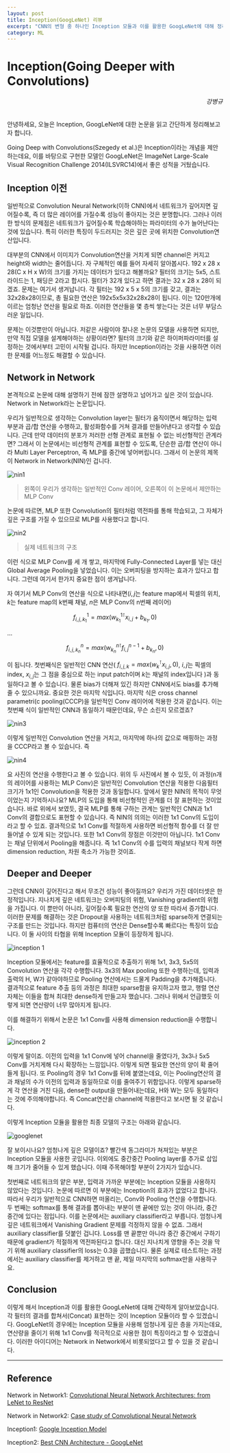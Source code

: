 ```yaml
---
layout: post
title: Inception(GoogLeNet) 리뷰
excerpt: "CNN의 변형 중 하나인 Inception 모듈과 이를 활용한 GoogLeNet에 대해 정리해보았습니다."
category: ML
---
```


# Inception(Going Deeper with Convolutions)
<h6 align="right">강병규</h6>

안녕하세요, 오늘은 Inception, GoogLeNet에 대한 논문을 읽고 간단하게 정리해보고자 합니다.

Going Deep with Convolutions(Szegedy et al.)은 Inception이라는 개념을 제안하는데요, 이를 바탕으로 구현한 모델인 GoogLeNet은 ImageNet Large-Scale Visual Recognition Challenge 2014(ILSVRC14)에서 좋은 성적을 거뒀습니다.

## Inception 이전

일반적으로 Convolution Neural Network(이하 CNN)에서 네트워크가 깊어지면 깊어질수록, 즉 더 많은 레이어를 가질수록 성능이 좋아지는 것은 분명합니다. 그러나 이러한 방식의 문제점은 네트워크가 깊어질수록 학습해야하는 파라미터의 수가 늘어난다는 것에 있습니다. 특히 이러한 특징이 두드러지는 것은 깊은 곳에 위치한 Convolution연산입니다.

대부분의 CNN에서 이미지가 Convolution연산을 거치게 되면 channel은 커지고 height와 width는 줄어듭니다. 자 구체적인 예를 들어 자세히 알아봅시다. 192 x 28 x 28(C x H x W)의 크기를 가지는 데이터가 있다고 해볼까요? 필터의 크기는 5x5, 스트라이드는 1, 패딩은 2라고 합시다. 필터가 32개 있다고 하면 결과는 32 x 28 x 28이 되겠죠. 문제는 여기서 생겨납니다. 각 필터는 192 x 5 x 5의 크기를 갖고, 결과는 32x28x28이므로, 총 필요한 연산은 192x5x5x32x28x28이 됩니다. 이는 120만개에 이르는 엄청난 연산을 필요로 하죠. 이러한 연산들을 몇 층씩 쌓는다는 것은 너무 부담스러운 일입니다.

문제는 이것뿐만이 아닙니다. 저같은 사람이야 잘나온 논문의 모델을 사용하면 되지만, 만약 직접 모델을 설계해야하는 상황이라면? 필터의 크기와 같은 하이퍼파라미터를 설정하는 것에서부터 고민이 시작될 겁니다. 하지만 Inception이라는 것을 사용하면 이러한 문제를 어느정도 해결할 수 있습니다.

## Network in Network

본격적으로 논문에 대해 설명하기 전에 잠깐 설명하고 넘어가고 싶은 것이 있습니다. Network in Network라는 논문입니다.

우리가 일반적으로 생각하는 Convolution layer는 필터가 움직이면서 해당하는 입력 부분과 곱/합 연산을 수행하고, 활성화함수를 거쳐 결과를 만들어낸다고 생각할 수 있습니다. 근데 만약 데이터의 분포가 저러한 선형 관계로 표현될 수 없는 비선형적인 관계라면? 그래서 이 논문에서는 비선형적 관계를 표현할 수 있도록, 단순한 곱/합 연산이 아니라 Multi Layer Perceptron, 즉 MLP를 중간에 넣어버립니다. 그래서 이 논문의 제목이 Network in Network(NIN)인 겁니다.

![nin1](https://user-images.githubusercontent.com/25279765/34998212-cf38899a-fb21-11e7-97a2-beb346108f2c.jpg)
> 왼쪽이 우리가 생각하는 일반적인 Conv 레이어, 오른쪽이 이 논문에서 제안하는 MLP Conv

논문에 따르면, MLP 또한 Convolution의 필터처럼 역전파를 통해 학습되고, 그 자체가 깊은 구조를 가질 수 있으므로 MLP를 사용했다고 합니다.

![nin2](https://user-images.githubusercontent.com/25279765/34998215-d150d458-fb21-11e7-961d-1f677b421529.jpg)
> 실제 네트워크의 구조

이런 식으로 MLP Conv를 세 개 쌓고, 마지막에 Fully-Connected Layer를 넣는 대신 Global Average Pooling을 넣었습니다. 이는 오버피팅을 방지하는 효과가 있다고 합니다. 그런데 여기서 한가지 중요한 점이 생겨납니다.

자 여기서 MLP Conv의 연산을 식으로 나타내면($i, j$는 feature map에서 픽셀의 위치, $k$는 feature map의 k번째 채널, $n$은 MLP Conv의 n번째 레이어)

$$ f_{i,j,k_1}^{1} = max(w_{k_1}^{1 \intercal}x_{i,j} + b_{k_1}, 0) $$

...

$$ f_{i,j,k_n}^{n} = max(w_{k_n}^{n \intercal}f_{i,j}^{n-1} + b_{k_n}, 0) $$

이 됩니다. 첫번째식은 일반적인 CNN 연산(
  $f_{i,j,k} = max(w_k^\intercal x_{i,j}, 0)$, $i, j$는 픽셀의 index, $x_{i,j}$는 그 점을 중심으로 하는 input patch이며 $k$는 채널의 index입니다
  )과 동일하다고 볼 수 있습니다. 물론 bias가 더해져 있긴 하지만 CNN에서도 bias를 추가해줄 수 있으니까요. 중요한 것은 마지막 식입니다. 마지막 식은 cross channel parametri(c pooling(CCCP)을 일반적인 Conv 레이어에 적용한 것과 같습니다. 이는 첫번째 식이 일반적인 CNN과 동일하기 때문인데요, 무슨 소린지 모르겠죠?

![nin3](https://user-images.githubusercontent.com/25279765/35000804-aacc58f0-fb28-11e7-9b27-f28c4a6568a2.jpg)

이렇게 일반적인 Convolution 연산을 거치고, 마지막에 하나의 값으로 매핑하는 과정을 CCCP라고 볼 수 있습니다. 즉

![nin4](https://user-images.githubusercontent.com/25279765/35000899-eae138fc-fb28-11e7-9271-1faf59f7f3d6.jpg)

요 사진의 연산을 수행한다고 볼 수 있습니다. 위의 두 사진에서 볼 수 있듯, 이 과정(n개의 레이어를 사용하는 MLP Conv)은 일반적인 Convolution 연산을 적용한 다음필터 크기가 1x1인 Convolution을 적용한 것과 동일합니다. 앞에서 말한 NIN의 목적이 무엇이었는지 기억하시나요? MLP의 도입을 통해 비선형적인 관계를 더 잘 표현하는 것이었습니다. 바로 위에서 보였듯, 결국 MLP를 통해 구하는 관계는 일반적인 CNN과 1x1 Conv의 결합으로도 표현할 수 있습니다. 즉 NIN의 의의는 이러한 1x1 Conv의 도입이라고 할 수 있죠. 결과적으로 1x1 Conv를 적절하게 사용하면 비선형적 함수를 더 잘 만들어낼 수 있게 되는 것입니다. 또한 1x1 Conv의 장점은 이것만이 아닙니다. 1x1 Conv는 채널 단위에서 Pooling을 해줍니다. 즉 1x1 Conv의 수를 입력의 채널보다 작게 하면 dimension reduction, 차원 축소가 가능한 것이죠.

## Deeper and Deeper

그런데 CNN이 깊어진다고 해서 무조건 성능이 좋아질까요? 우리가 가진 데이터셋은 한정적입니다. 지나치게 깊은 네트워크는 오버피팅의 위험, Vanishing gradient의 위험을 가집니다. 이 뿐만이 아니라, 깊어질수록 필요한 연산의 양 또한 따라서 증가합니다. 이러한 문제를 해결하는 것은 Dropout을 사용하는 네트워크처럼 sparse하게 연결되는 구조를 만드는 것입니다. 하지만 컴퓨터의 연산은 Dense할수록 빠르다는 특징이 있습니다. 이 둘 사이의 타협을 위해 Inception 모듈이 등장하게 됩니다.

![inception 1](https://user-images.githubusercontent.com/25279765/35002290-8af62246-fb2c-11e7-8692-12b9ccfff216.jpg)

Inception 모듈에서는 feature를 효율적으로 추출하기 위해 1x1, 3x3, 5x5의 Convolution 연산을 각각 수행합니다. 3x3의 Max pooling 또한 수행하는데, 입력과 출력의 H, W가 같아야하므로 Pooling 연산에서는 드물게 Padding을 추가해줍니다. 결과적으로 feature 추출 등의 과정은 최대한 sparse함을 유지하고자 했고, 행렬 연산 자체는 이들을 합쳐 최대한 dense하게 만들고자 했습니다. 그러나 위에서 언급했듯 이렇게 되면 연산량이 너무 많아지게 됩니다.

이를 해결하기 위해서 논문은 1x1 Conv를 사용해 dimension reduction을 수행합니다.

![inception 2](https://user-images.githubusercontent.com/25279765/35002517-441c8166-fb2d-11e7-9b40-b4216256cbb0.jpg)

이렇게 말이죠. 이전의 입력을 1x1 Conv에 넣어 channel을 줄였다가, 3x3나 5x5 Conv를 거치게해 다시 확장하는 느낌입니다. 이렇게 되면 필요한 연산의 양이 확 줄어들게 됩니다. 또 Pooling의 경우 1x1 Conv를 뒤에 붙였는데요, 이는 Pooling연산의 결과 채널의 수가 이전의 입력과 동일하므로 이를 줄여주기 위함입니다. 이렇게 sparse하게 각 연산을 거친 다음, dense한 output을 만들어내는데요, H와 W는 모두 동일하다는 것에 주의해야합니다. 즉 Concat연산을 channel에 적용한다고 보시면 될 것 같습니다.

이렇게 Inception 모듈을 활용한 최종 모델의 구조는 아래와 같습니다.

![googlenet](https://user-images.githubusercontent.com/25279765/35002702-d5dccb60-fb2d-11e7-88ac-e29d0319f32b.png)

잘 보이시나요? 엄청나게 깊은 모델이죠? 빨간색 동그라미가 쳐져있는 부분은 Inception 모듈을 사용한 곳입니다. 이외에도 중간중간 Pooling layer를 추가로 삽입해 크기가 줄어들 수 있게 했습니다. 이때 주목해야할 부분이 2가지가 있습니다.

첫번째로 네트워크의 얕은 부분, 입력과 가까운 부분에는 Inception 모듈을 사용하지 않았다는 것입니다. 논문에 따르면 이 부분에는 Inception의 효과가 없었다고 합니다. 따라서 우리가 일반적으로 CNN하면 떠올리는, Conv와 Pooling 연산을 수행합니다. 두 번째는 softmax를 통해 결과를 뽑아내는 부분이 맨 끝에만 있는 것이 아니라, 중간 중간에 있다는 점입니다. 이를 논문에서는 auxiliary classifier라고 부릅니다. 엄청나게 깊은 네트워크에서 Vanishing Gradient 문제를 걱정하지 않을 수 없죠. 그래서 auxiliary classifier를 덧붙인 겁니다. Loss를 맨 끝뿐만 아니라 중간 중간에서 구하기 때문에 gradient가 적절하게 역전파된다고 합니다. 대신 지나치게 영향을 주는 것을 막기 위해 auxiliary classifier의 loss는 0.3을 곱했습니다. 물론 실제로 테스트하는 과정에서는 auxiliary classifier를 제거하고 맨 끝, 제일 마지막의 softmax만을 사용하구요.

## Conclusion

이렇게 해서 Inception과 이를 활용한 GoogLeNet에 대해 간략하게 알아보았습니다. 각 필터의 결과를 합쳐서(Concat) 표현하는 것이 Inception 모듈이라 할 수 있겠습니다. GoogLeNet의 경우에는 Inception 모듈을 사용해 엄청나게 깊은 층을 가지는데요, 연산량을 줄이기 위해 1x1 Conv를 적극적으로 사용한 점이 특징이라고 할 수 있겠습니다. 이러한 아이디어는 Network in Network에서 비롯되었다고 할 수 있을 것 같습니다.

---
## Reference

Network in Network1: [Convolutional Neural Network Architectures:
from LeNet to ResNet](http://slazebni.cs.illinois.edu/spring17/lec01_cnn_architectures.pdf)

Network in Network2: [Case study of Convolutional Neural Network](http://nmhkahn.github.io/Casestudy-CNN)

Inception1: [Google Inception Model](https://norman3.github.io/papers/docs/google_inception.html)

Inception2: [Best CNN Architecture - GoogLeNet](https://m.blog.naver.com/PostView.nhn?blogId=laonple&logNo=220692793375&proxyReferer=https%3A%2F%2Fwww.google.com%2F)

